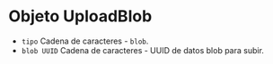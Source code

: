 # Objeto UploadBlob

* `tipo` Cadena de caracteres - `blob`.
* `blob UUID` Cadena de caracteres - UUID de datos blob para subir.
